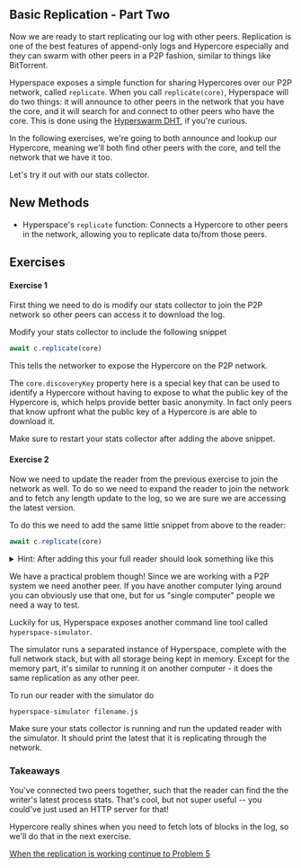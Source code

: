 ## Basic Replication - Part Two

Now we are ready to start replicating our log with other peers. Replication is one of the best features of append-only logs and Hypercore especially and they can swarm with other peers in a P2P fashion, similar to things like BitTorrent.

Hyperspace exposes a simple function for sharing Hypercores over our P2P network, called `replicate`. When you call `replicate(core)`, Hyperspace will do two things: it will announce to other peers in the network that you have the core, and it will search for and connect to other peers who have the core. This is done using the [Hyperswarm DHT](https://github.com/hypercore-protocol/hyperswarm), if you're curious.

In the following exercises, we're going to both announce and lookup our Hypercore, meaning we'll both find other peers with the core, and tell the network that we have it too.

Let's try it out with our stats collector.

## New Methods
* Hyperspace's `replicate` function: Connects a Hypercore to other peers in the network, allowing you to replicate data to/from those peers.

## Exercises

#### Exercise 1

First thing we need to do is modify our stats collector to join the P2P network so other peers can access it to download the log.

Modify your stats collector to include the following snippet

```js
await c.replicate(core)
```

This tells the networker to expose the Hypercore on the P2P network.

The `core.discoveryKey` property here is a special key that can be used to identify a Hypercore without having to expose to what the public key of the Hypercore is, which helps provide better basic anonymity. In fact only peers that know upfront what the public key of a Hypercore is are able to download it.

Make sure to restart your stats collector after adding the above snippet.

#### Exercise 2

Now we need to update the reader from the previous exercise to join the network as well.
To do so we need to expand the reader to join the network and to fetch any length update to the log, so we are sure we are accessing the latest version.

To do this we need to add the same little snippet from above to the reader:

```js
await c.replicate(core)
```

<details>
  <summary>Hint: After adding this your full reader should look something like this</summary>

```js
const store = c.corestore()
const core = store.get('insert-public-key-here', { valueEncoding: 'json' })

await core.ready()
await c.replicate(core)

console.log(await core.get(core.length - 1))
```
</details>

We have a practical problem though! Since we are working with a P2P system we need another peer.
If you have another computer lying around you can obviously use that one, but for us "single computer" people we need a way to test.

Luckily for us, Hyperspace exposes another command line tool called `hyperspace-simulator`.

The simulator runs a separated instance of Hyperspace, complete with the full network stack, but with all storage being kept in memory.
Except for the memory part, it's similar to running it on another computer - it does the same replication as any other peer.

To run our reader with the simulator do

```
hyperspace-simulator filename.js
```

Make sure your stats collector is running and run the updated reader with the simulator.
It should print the latest that it is replicating through the network.

### Takeaways

You've connected two peers together, such that the reader can find the the writer's latest process stats. That's cool, but not super useful -- you could've just used an HTTP server for that!

Hypercore really shines when you need to fetch lots of blocks in the log, so we'll do that in the next exercise.

[When the replication is working continue to Problem 5](05.md)
